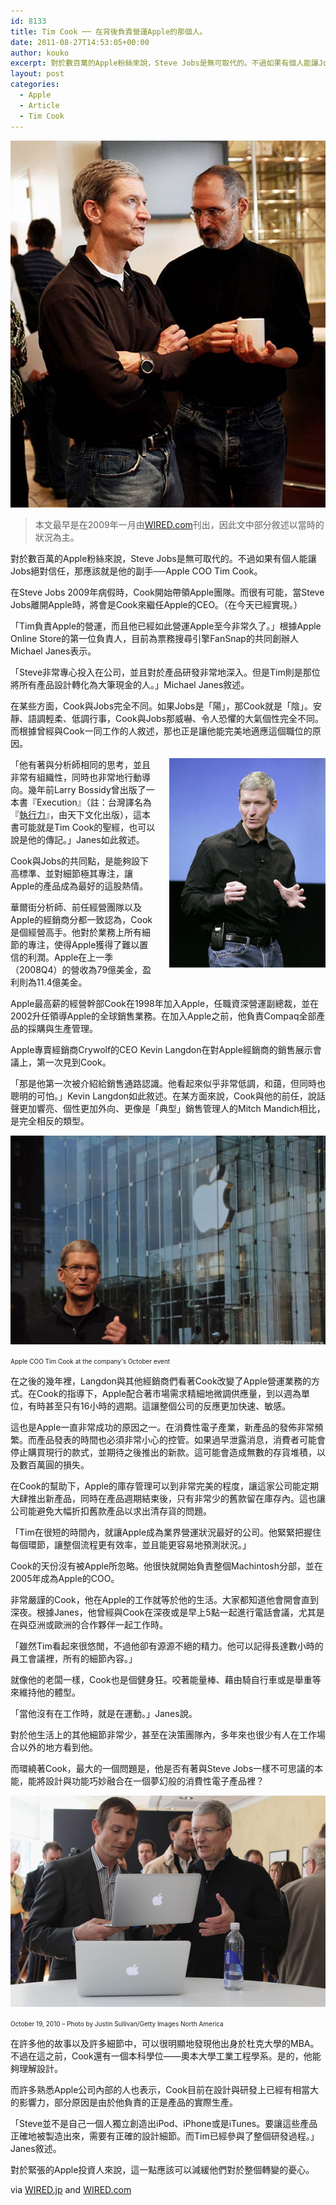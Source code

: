 ```yaml
---
id: 8133
title: Tim Cook ── 在背後負責營運Apple的那個人。
date: 2011-08-27T14:53:05+00:00
author: kouko
excerpt: 對於數百萬的Apple粉絲來說，Steve Jobs是無可取代的。不過如果有個人能讓Jobs絕對信任，那應該就是他的副手──Apple COO Tim Cook。
layout: post
categories:
  - Apple
  - Article
  - Tim Cook
---
```

<img alt="Tim Cook and Steve Jobs" border="0" src="/img/2011-08-27-meet-tim-cook-the-man-in-charge-of-apple/Tim-Cook-and-Steve-Jobs.jpg" title="Tim Cook and Steve Jobs.jpg" width="525" />

>   本文最早是在2009年一月由<a href="http://www.wired.com/gadgetlab/2009/01/meet-tim-cook-h/">WIRED.com</a>刊出，因此文中部分敘述以當時的狀況為主。
>

對於數百萬的Apple粉絲來說，Steve Jobs是無可取代的。不過如果有個人能讓Jobs絕對信任，那應該就是他的副手──Apple COO Tim Cook。

在Steve Jobs 2009年病假時，Cook開始帶領Apple團隊。而很有可能，當Steve Jobs離開Apple時，將會是Cook來繼任Apple的CEO。（在今天已經實現。）

「Tim負責Apple的營運，而且他已經如此營運Apple至今非常久了。」根據Apple Online Store的第一位負責人，目前為票務搜尋引擎FanSnap的共同創辦人Michael Janes表示。

「Steve非常專心投入在公司，並且對於產品研發非常地深入。但是Tim則是那位將所有產品設計轉化為大筆現金的人。」Michael Janes敘述。

在某些方面，Cook與Jobs完全不同。如果Jobs是「陽」，那Cook就是「陰」。安靜、語調輕柔、低調行事，Cook與Jobs那威嚇、令人恐懼的大氣個性完全不同。而根據曾經與Cook一同工作的人敘述，那也正是讓他能完美地適應這個職位的原因。

<img alt="Apple_COO_Tim_cook" border="0" src="/img/2011-08-27-meet-tim-cook-the-man-in-charge-of-apple/Apple_COO_Tim_cook.jpg" style="float: right; margin: 0 0 10px 20px;" title="Apple_COO_Tim_cook.jpg" width="250" />「他有著與分析師相同的思考，並且非常有組織性，同時也非常地行動導向。幾年前Larry Bossidy曾出版了一本書『Execution』（註：台灣譯名為『[執行力](http://www.books.com.tw/exep/prod/booksfile.php?item=0010401175)』，由天下文化出版），這本書可能就是Tim Cook的聖經，也可以說是他的傳記。」Janes如此敘述。

Cook與Jobs的共同點，是能夠設下高標準、並對細節極其專注，讓Apple的產品成為最好的這股熱情。

華爾街分析師、前任經營團隊以及Apple的經銷商分都一致認為，Cook是個經營高手。他對於業務上所有細節的專注，使得Apple獲得了難以置信的利潤。Apple在上一季（2008Q4）的營收為79億美金，盈利則為11.4億美金。

Apple最高薪的經營幹部Cook在1998年加入Apple，任職資深營運副總裁，並在2002升任領導Apple的全球銷售業務。在加入Apple之前，他負責Compaq全部產品的採購與生產管理。

Apple專賣經銷商Crywolf的CEO&nbsp;Kevin Langdon在對Apple經銷商的銷售展示會議上，第一次見到Cook。

「那是他第一次被介紹給銷售通路認識。他看起來似乎非常低調，和藹，但同時也聰明的可怕。」Kevin Langdon如此敘述。在某方面來說，Cook與他的前任，說話聲更加響亮、個性更加外向、更像是「典型」銷售管理人的Mitch Mandich相比，是完全相反的類型。

<img alt="Tim Cook Lion Event 2010" border="0" src="/img/2011-08-27-meet-tim-cook-the-man-in-charge-of-apple/Tim_Cook_Lion_Event_2010.jpg" title="Tim_Cook_Lion_Event_2010.jpg" width="525" />

<span style="font-size: x-small;">Apple COO Tim Cook at the company's October event</span>

在之後的幾年裡，Langdon與其他經銷商們看著Cook改變了Apple營運業務的方式。在Cook的指導下，Apple配合著市場需求精細地微調供應量，到以週為單位，有時甚至只有16小時的週期。這讓整個公司的反應更加快速、敏感。

這也是Apple一直非常成功的原因之一。在消費性電子產業，新產品的發佈非常頻繁。而產品發表的時間也必須非常小心的控管。如果過早泄露消息，消費者可能會停止購買現行的款式，並期待之後推出的新款。這可能會造成無數的存貨堆積，以及數百萬圓的損失。

在Cook的幫助下，Apple的庫存管理可以到非常完美的程度，讓這家公司能定期大肆推出新產品，同時在產品週期結束後，只有非常少的舊款留在庫存內。這也讓公司能避免大幅折扣舊款產品以求出清存貨的問題。

「Tim在很短的時間內，就讓Apple成為業界營運狀況最好的公司。他緊緊把握住每個環節，讓整個流程更有效率，並且能更容易地預測狀況。」

Cook的天份沒有被Apple所忽略。他很快就開始負責整個Machintosh分部，並在2005年成為Apple的COO。

非常嚴謹的Cook，他在Apple的工作就等於他的生活。大家都知道他會開會直到深夜。根據Janes，他曾經與Cook在深夜或是早上5點一起進行電話會議，尤其是在與亞洲或歐洲的合作夥伴一起工作時。

「雖然Tim看起來很悠閒，不過他卻有源源不絕的精力。他可以記得長達數小時的員工會議裡，所有的細節內容。」

就像他的老闆一樣，Cook也是個健身狂。咬著能量棒、藉由騎自行車或是舉重等來維持他的體型。

「當他沒有在工作時，就是在運動。」Janes說。

對於他生活上的其他細節非常少，甚至在決策團隊內，多年來也很少有人在工作場合以外的地方看到他。

而環繞著Cook，最大的一個問題是，他是否有著與Steve Jobs一樣不可思議的本能，能將設計與功能巧妙融合在一個夢幻般的消費性電子產品裡？

<img alt="Apple COO Tim Cook and MacBook Air in 2010 october 20 apple special event" border="0" src="/img/2011-08-27-meet-tim-cook-the-man-in-charge-of-apple/Apple-COO-Tim-Cook-and-MacBook-Air-in-2010-october-20-apple-special-event.jpg" title="Apple COO Tim Cook and MacBook Air in 2010 october 20 apple special event.jpg" width="525" />

<span style="font-size: x-small;">October 19, 2010 &#8211; Photo by Justin Sullivan/Getty Images North America</span>

在許多他的故事以及許多細節中，可以很明顯地發現他出身於杜克大學的MBA。不過在這之前，Cook還有一個本科學位&mdash;&mdash;奧本大學工業工程學系。是的，他能夠理解設計。

而許多熟悉Apple公司內部的人也表示，Cook目前在設計與研發上已經有相當大的影響力，部分原因是由於他負責的正是產品的實際生產。

「Steve並不是自己一個人獨立創造出iPod、iPhone或是iTunes。要讓這些產品正確地被製造出來，需要有正確的設計細節。而Tim已經參與了整個研發過程。」Janes敘述。

對於緊張的Apple投資人來說，這一點應該可以減緩他們對於整個轉變的憂心。

via [WIRED.jp](http://wired.jp/wv/2009/01/21/「ジョブズ氏の後継者」：ティム・クック氏とは/) and [WIRED.com](http://www.wired.com/gadgetlab/2009/01/meet-tim-cook-h/)
